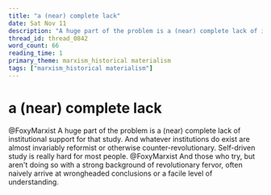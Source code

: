 ```yaml
---
title: "a (near) complete lack"
date: Sat Nov 11
description: "A huge part of the problem is a (near) complete lack of institutional support for that study."
thread_id: thread_0842
word_count: 66
reading_time: 1
primary_theme: marxism_historical materialism
tags: ["marxism_historical materialism"]
---
```


# a (near) complete lack

@FoxyMarxist A huge part of the problem is a (near) complete lack of institutional support for that study. And whatever institutions do exist are almost invariably reformist or otherwise counter-revolutionary. Self-driven study is really hard for most people. @FoxyMarxist And those who try, but aren't doing so with a strong background of revolutionary fervor, often naively arrive at wrongheaded conclusions or a facile level of understanding.